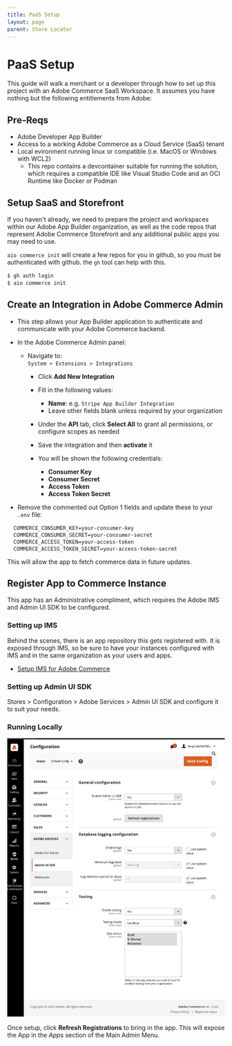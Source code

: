 ```yaml
---
title: PaaS Setup
layout: page
parent: Store Locator
---
```


# PaaS Setup

This guide will walk a merchant or a developer through how to set up this project with an Adobe Commerce SaaS Workspace. It assumes you have nothing but the following entitlements from Adobe:

## Pre-Reqs

* Adobe Developer App Builder 
* Access to a working Adobe Commerce as a Cloud Service (SaaS) tenant
* Local evironment running linux or compatible (i.e. MacOS or Windows with WCL2)
    * This repo contains a devcontainer suitable for running the solution, which requires a compatible IDE like Visual Studio Code and an OCI Runtime like Docker or Podman

## Setup SaaS and Storefront

If you haven't already, we need to prepare the project and workspaces within our Adobe App Builder organization, as well as the code repos that represent Adobe Commerce Storefront and any additional public apps you may need to use.

`aio commerce init` will create a few repos for you in github, so you must be authenticated with github. the `gh` tool can help with this.

```bash
$ gh auth login 
$ aio commerce init
```

## Create an Integration in Adobe Commerce Admin

- This step allows your App Builder application to authenticate and communicate with your Adobe Commerce backend.

- In the Adobe Commerce Admin panel:

   - Navigate to:  
     `System > Extensions > Integrations`

     - Click **Add New Integration**

     - Fill in the following values:
        - **Name**: e.g. `Stripe App Builder Integration`
        - Leave other fields blank unless required by your organization

     - Under the **API** tab, click **Select All** to grant all permissions, or configure scopes as needed

     - Save the integration and then **activate** it

     - You will be shown the following credentials:
        - **Consumer Key**
        - **Consumer Secret**
        - **Access Token**
        - **Access Token Secret**

- Remove the commented out Option 1 fields and update these to your `.env` file:

```env
  COMMERCE_CONSUMER_KEY=your-consumer-key
  COMMERCE_CONSUMER_SECRET=your-consumer-secret
  COMMERCE_ACCESS_TOKEN=your-access-token
  COMMERCE_ACCESS_TOKEN_SECRET=your-access-token-secret
```

This will allow the app to fetch commerce data in future updates.

## Register App to Commerce Instance

This app has an Administrative compliment, which requires the Adobe IMS and Admin UI SDK to be configured. 

### Setting up IMS

Behind the scenes, there is an app repository this gets registered with. It is exposed through IMS, so be sure to have your instances configured with IMS and in the same organization as your users and apps.

* [Setup IMS for Adobe Commerce](https://experienceleague.adobe.com/en/docs/commerce-admin/start/admin/ims/adobe-ims-config)

### Setting up Admin UI SDK

Stores > Configuration > Adobe Services > Admin UI SDK and configure it to suit your needs.

### Running Locally

![Running Admin UI SDK Locally](img/admin-ui-sdk-setup.png)

Once setup, click __Refresh Registrations__ to bring in the app. This will expose the App in the _Apps_ section of the Main Admin Menu.

